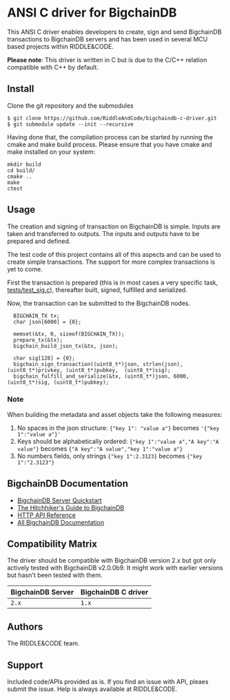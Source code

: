 <!---
Copyright RiddleandCode
--->


# ANSI C driver for BigchainDB

This ANSI C driver enables developers to create, sign and send BigchainDB transactions to BigchainDB servers and has been used in several MCU based projects within RIDDLE&CODE.

**Please note**: This driver is written in C but is due to the C/C++ relation compatible with C++ by default. 


## Install


Clone the git repository and the submodules

```
$ git clone https://github.com/RiddleAndCode/bigchaindb-c-driver.git
$ git submodule update --init --recursive
```

Having done that, the compilation process can be started by running the cmake and make build process. 
Please ensure that you have cmake and make installed on your system:

```
mkdir build
cd build/
cmake ..
make
ctest
```


## Usage

The creation and signing of transaction on BigchainDB is simple. Inputs are taken and transferred to outputs. 
The inputs and outputs have to be prepared and defined. 


The test code of this project contains all of this aspects and can be used to create simple transactions. The support for more complex transactions is yet to come.

First the transaction is prepared (this is in most cases a very specific task, [tests/test_sig.c](https://github.com/RiddleAndCode/bigchaindb-c-driver/blob/master/tests/test_sig.c#L38)), thereafter
built, signed, fulfilled and serialized. 

Now, the transaction can be submitted to the BigchainDB nodes.

```
  BIGCHAIN_TX tx;
  char json[6000] = {0};

  memset(&tx, 0, sizeof(BIGCHAIN_TX));
  prepare_tx(&tx);
  bigchain_build_json_tx(&tx, json);
 
  char sig[128] = {0};
  bigchain_sign_transaction((uint8_t*)json, strlen(json), (uint8_t*)privkey, (uint8_t*)pubkey,  (uint8_t*)sig);
  bigchain_fulfill_and_serialize(&tx, (uint8_t*)json, 6000, (uint8_t*)sig, (uint8_t*)pubkey);

```


### Note
When building the metadata and asset objects take the following measures:
1. No spaces in the json structure: ```{"key 1": "value a"}``` becomes ```'{"key 1":"value a"}'```
2. Keys should be alphabetically ordered: ```{"key 1":"value a","A key":"A value"}``` becomes ```{"A key":"A value","key 1":"value a"}```
3. No numbers fields, only strings ```{"key 1":2.3123}``` becomes ```{"key 1":"2.3123"}```




## BigchainDB Documentation

* [BigchainDB Server Quickstart](http://docs.bigchaindb.com/projects/server/en/latest/quickstart.html)
* [The Hitchhiker's Guide to BigchainDB](https://www.bigchaindb.com/developers/guide/)
* [HTTP API Reference](http://docs.bigchaindb.com/projects/server/en/latest/http-client-server-api.html)
* [All BigchainDB Documentation](https://docs.bigchaindb.com/en/latest/)



## Compatibility Matrix

The driver should be compatible with BigchainDB version 2.x but got only actively tested with BigchainDB v2.0.0b9. It might work with earlier versions but hasn't been tested with them.

| BigchainDB Server | BigchainDB C driver |
| ----------------- |------------------------------|
| `2.x`             | `1.x`                      |


## Authors

The RIDDLE&CODE team.


## Support

Included code/APIs provided as is. If you find an issue with API, pleaes submit the issue. Help is always available at RIDDLE&CODE.
 

